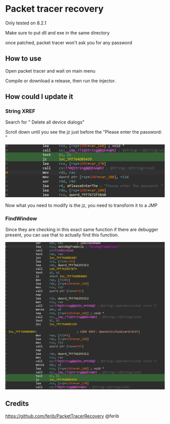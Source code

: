 # Packet tracer recovery

Only tested on 8.2.1 

Make sure to put dll and exe in the same directory

once patched, packet tracer won't ask you for any password

## How to use 

Open packet tracer and wait on main menu

Compile or download a release, then run the injector. 

## How could I update it

### String XREF

Search for " Delete all device dialogs"

Scroll down until you see the jz just before the "Please enter the password: "

![JzCheck](img/1.png)

Now what you need to modify is the jz, you need to transform it to a JMP

### FindWindow

Since they are checking in this exact same function if there are debugger present, you can use that to actually find this function. 

![JzCheck](img/2.png)

## Credits

https://github.com/ferib/PacketTracerRecovery @ferib

